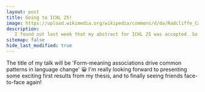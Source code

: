 ```yaml
---
layout: post
title: Going to ICHL 25!
image: https://upload.wikimedia.org/wikipedia/commons/d/da/Radcliffe_Camera%2C_Oxford%2C_UK.jpg 
description: 
   I found out last week that my abstract for ICHL 25 was accepted. So excited for the first in-person conference of my PhD!
sitemap: false
hide_last_modified: true
---
```


The title of my talk will be 'Form-meaning associations drive common patterns in language change' 😀 
I'm really looking forward to presenting some exciting first results from my thesis, and to finally seeing friends face-to-face again! 


